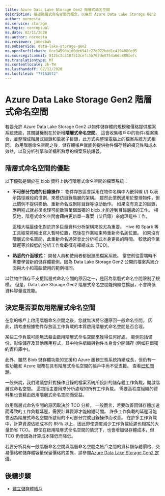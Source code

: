 ```yaml
---
title: Azure Data Lake Storage Gen2 階層式命名空間
description: 描述階層式命名空間的概念，以用於 Azure Data Lake Storage Gen2
author: normesta
ms.service: storage
ms.topic: conceptual
ms.date: 02/11/2020
ms.author: normesta
ms.reviewer: jamesbak
ms.subservice: data-lake-storage-gen2
ms.openlocfilehash: 6ce94590a1d0de6941c27d972bdd1c4194080e95
ms.sourcegitcommit: 812bc3c318f513cefc5b767de8754a6da888befc
ms.translationtype: MT
ms.contentlocale: zh-TW
ms.lasthandoff: 02/12/2020
ms.locfileid: "77153072"
---
```

# <a name="azure-data-lake-storage-gen2-hierarchical-namespace"></a>Azure Data Lake Storage Gen2 階層式命名空間

若要允許 Azure Data Lake Storage Gen2 以物件儲存體的規模和價格提供檔案系統效能，其關鍵機制在於新增**階層式命名空間**。 這會收集帳戶中的物件/檔案集合，並整理成階層式目錄和巢狀子目錄，此方式與整理電腦上的檔案系統方式相同。 啟用階層命名空間之後，儲存體帳戶就能夠提供物件儲存體的擴充性和成本效益，以及分析引擎和架構所熟悉的檔案系統語義。

## <a name="the-benefits-of-a-hierarchical-namespace"></a>階層式命名空間的優點

以下優勢是關於在 blob 資料上執行階層式命名空間的檔案系統：

- **不可部分完成的目錄操作：** 物件存放區會採用在物件名稱中內嵌斜線 (/) 以表示路徑線段的慣例，來模仿目錄階層的架構。 雖然此慣例適用於整理物件，但此慣例不提供移動、重新命名或刪除目錄等協助動作。 如果沒有真正的目錄，應用程式就必須處理可能數百萬個單獨的 blob 才能達到目錄層級的工作。 相反地，階層式命名空間會藉由更新單一專案（父目錄）來處理這些工作。

    這種大幅最佳化對於許多巨量資料分析架構來說尤為重要。 Hive 和 Spark 等工具經常將輸出寫入暫時位置，然後在作業結束時重新命名該位置。 如果沒有階層式命名空間，此重新命名通常會比分析程式本身更長的時間。 較低的作業延遲等於較低的分析工作負載擁有權總成本 (TCO)。

- **熟悉的介面樣式：** 開發人員和使用者都很熟悉檔案系統。 當您前往雲端時不需要學習新的儲存體範例，因為 Data Lake Storage Gen2 公開的檔案系統介面與大小和電腦使用的範例相同。

以往物件儲存不支援階層式命名空間的原因之一，是因為階層式命名空間限制了規模。 但是，Data Lake Storage Gen2 階層式命名空間能夠線性擴展，不會降低資料容量或效能。

## <a name="deciding-whether-to-enable-a-hierarchical-namespace"></a>決定是否要啟用階層式命名空間

在您的帳戶上啟用階層命名空間之後，您就無法將它還原回一般命名空間。 因此，請考慮根據物件存放區工作負載的本質啟用階層式命名空間是否合理。

某些工作負載可能無法藉由啟用階層式命名空間來獲得任何好處。 範例包括備份、影像儲存及其他應用程式，其中物件組織與物件本身會分開儲存 (例如在單獨的資料庫中)。 

此外，雖然 Blob 儲存體功能的支援和 Azure 服務生態系統持續成長，但仍有一些功能和 Azure 服務在具有階層式命名空間的帳戶中尚不受支援。 查看[已知問題](data-lake-storage-known-issues.md)。 

一般來說，我們建議您針對操作目錄的檔案系統所設計的儲存體工作負載，開啟階層式命名空間。 這包括主要用來分析處理的所有工作負載。 需要高程度組織的資料集也會藉由啟用階層式命名空間而受益。

啟用階層式命名空間的原因取決於 TCO 分析。 一般而言，若要改善因儲存體加速而導致的工作負載延遲，需要計算資源才能縮短時間。 許多工作負載的延遲可能會因為階層式命名空間所啟用的不可部分完成目錄操作而改善。 在許多工作負載中，計算資源佔總成本的 85％ 以上，因此即使適度減少工作負載延遲也相當於大量節省 TCO。 即使在啟用階層式命名空間的情況下，也會增加儲存體成本，但 TCO 仍會因為計算成本降低而降低。

若要分析具有一般階層命名空間與階層命名空間之帳戶之間的資料儲存體價格、交易價格和儲存體容量保留價格的差異，請參閱[Azure Data Lake Storage Gen2 定價](https://azure.microsoft.com/pricing/details/storage/data-lake/)。

## <a name="next-steps"></a>後續步驟

- [建立儲存體帳戶](./data-lake-storage-quickstart-create-account.md)
